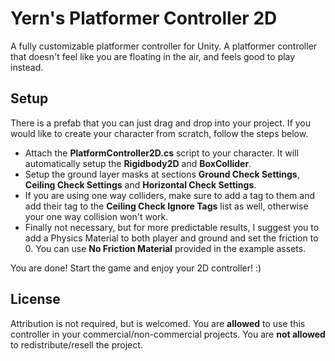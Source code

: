 # Yern's Platformer Controller 2D

A fully customizable platformer controller for Unity. A platformer controller that doesn't feel like you are floating in the air, and feels good to play instead.

## Setup

There is a prefab that you can just drag and drop into your project. If you would like to create your character from scratch, follow the steps below.

- Attach the **PlatformController2D.cs** script to your character. It will automatically setup the **Rigidbody2D** and **BoxCollider**.
- Setup the ground layer masks at sections **Ground Check Settings**, **Ceiling Check Settings** and **Horizontal Check Settings**.
- If you are using one way colliders, make sure to add a tag to them and add their tag to the **Ceiling Check Ignore Tags** list as well, otherwise your one way collision won't work.
- Finally not necessary, but for more predictable results, I suggest you to add a Physics Material to both player and ground and set the friction to 0. You can use **No Friction Material** provided in the example assets.

You are done! Start the game and enjoy your 2D controller! :)

## License

Attribution is not required, but is welcomed. You are **allowed** to use this controller in your commercial/non-commercial projects. You are **not allowed** to redistribute/resell the project.
